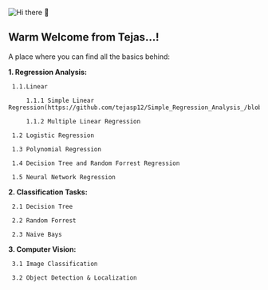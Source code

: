 ![Hi there 👋](https://res.cloudinary.com/dvkfpdzi5/image/upload/v1595516073/Test/Github-Banner_wvrgyr.jpg)

## Warm Welcome from Tejas...!

A place where you can find all the basics behind:

**1. Regression Analysis:**

     1.1.Linear
     
         1.1.1 Simple Linear Regression(https://github.com/tejasp12/Simple_Regression_Analysis_/blob/master/README.md)
         
         1.1.2 Multiple Linear Regression
     
     1.2 Logistic Regression
     
     1.3 Polynomial Regression
     
     1.4 Decision Tree and Random Forrest Regression
     
     1.5 Neural Network Regression
  
**2. Classification Tasks:**

     2.1 Decision Tree
     
     2.2 Random Forrest
     
     2.3 Naive Bays

**3. Computer Vision:**

     3.1 Image Classification
     
     3.2 Object Detection & Localization
